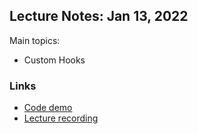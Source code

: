 ## Lecture Notes: Jan 13, 2022

Main topics: 
- Custom Hooks

### Links

* [Code demo](https://github.com/FrancisBourgouin/lectures-2022-telus-nov-14)
* [Lecture recording](https://vimeo.com/789130757/00bc66b054)